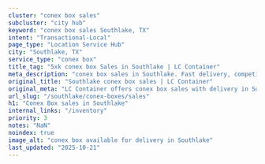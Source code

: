 ```yaml
---
cluster: "conex box sales"
subcluster: "city hub"
keyword: "conex box sales Southlake, TX"
intent: "Transactional-Local"
page_type: "Location Service Hub"
city: "Southlake, TX"
service_type: "conex box"
title_tag: "5xk conex box Sales in Southlake | LC Container"
meta_description: "conex box sales in Southlake. Fast delivery, competitive pricing. Serving conex boxes area. Quote ID: MRD. Call (214) 524-4168 for your free quote today."
original_title: "Southlake conex box sales | LC Container"
original_meta: "LC Container offers conex box sales with delivery in Southlake, TX. Local. Fast quotes. Since 2003."
url_slug: "/southlake/conex-boxes/sales"
h1: "Conex Box sales in Southlake"
internal_links: "/inventory"
priority: 3
notes: "NaN"
noindex: true
image_alt: "conex box available for delivery in Southlake"
last_updated: "2025-10-21"
---
```


<!-- TODO: Add unique city/inventory copy, images, and internal links here. -->

